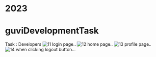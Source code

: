 # 2023
# guviDevelopmentTask
Task : Developers
![11](https://user-images.githubusercontent.com/102941390/216577996-e74f97f5-42ae-4aaf-abfb-f1901a5aa28c.png)
login page..
![12](https://user-images.githubusercontent.com/102941390/216578068-b313bf15-6057-4d4f-bdef-dc818552f4ef.png)
home page..
![13](https://user-images.githubusercontent.com/102941390/216578097-6f980249-41fb-4cd0-a594-58700ac71bb1.png)
profile page..
![14](https://user-images.githubusercontent.com/102941390/216578115-9c4d208f-3021-4240-8ffd-fb1c339d4436.png)
when clicking logout button...
